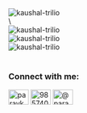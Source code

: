 <div>&nbsp;<img align="left" src="https://github-readme-stats.vercel.app/api?username=kaushal-trilio&show_icons=true&theme=dark&locale=en" alt="kaushal-trilio" /></div> \
<br />
<div><img align="left" src="https://github-readme-stats.vercel.app/api/top-langs?username=kaushal-trilio&show_icons=true&theme=dark&locale=en&layout=compact" alt="kaushal-trilio" /></div>
<br />
<div><img align="left" src="https://github-readme-streak-stats.herokuapp.com/?user=kaushal-trilio&theme=dark" alt="kaushal-trilio" /></div>
<br />
<div align="left"> <img src="https://komarev.com/ghpvc/?username=kaushal-trilio&label=Profile%20views&color=0e75b6&style=flat" alt="kaushal-trilio" /> </div>
<br />
<h3 align="left">Connect with me:</h3>
<p align="left">
<a href="https://linkedin.com/in/paravkaushal" target="blank"><img align="center" src="https://raw.githubusercontent.com/rahuldkjain/github-profile-readme-generator/master/src/images/icons/Social/linked-in-alt.svg" alt="paravkaushal" height="30" width="40" /></a>
<a href="https://stackoverflow.com/users/9857409" target="blank"><img align="center" src="https://raw.githubusercontent.com/rahuldkjain/github-profile-readme-generator/master/src/images/icons/Social/stack-overflow.svg" alt="9857409" height="30" width="40" /></a>
<a href="https://hashnode.com/@paravkaushal" target="blank"><img align="center" src="https://raw.githubusercontent.com/rahuldkjain/github-profile-readme-generator/master/src/images/icons/Social/hashnode.svg" alt="@paravkaushal" height="30" width="40" /></a>
</p>
